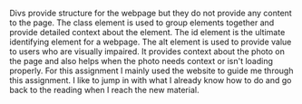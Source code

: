 Divs provide structure for the webpage but they do not provide any content to the page. The class element is used to group elements together and provide detailed context about the element. The id element is the ultimate identifying element for a webpage.
The alt element is used to provide value to users who are visually impaired. It provides context about the photo on the page and also helps when the photo needs context or isn't loading properly.
For this assignment I mainly used the website to guide me through this assignment. I like to jump in with what I already know how to do and go back to the reading when I reach the new material. 
